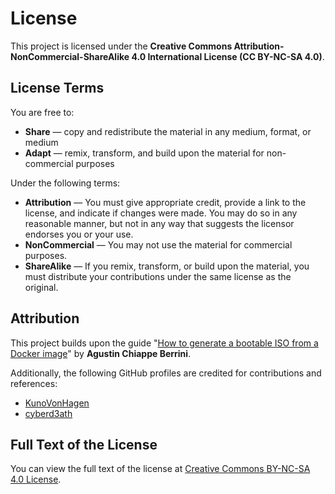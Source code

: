 # License

This project is licensed under the **Creative Commons Attribution-NonCommercial-ShareAlike 4.0 International License (CC BY-NC-SA 4.0)**.

## License Terms

You are free to:

- **Share** — copy and redistribute the material in any medium, format, or medium
- **Adapt** — remix, transform, and build upon the material for non-commercial purposes

Under the following terms:

- **Attribution** — You must give appropriate credit, provide a link to the license, and indicate if changes were made. You may do so in any reasonable manner, but not in any way that suggests the licensor endorses you or your use.
- **NonCommercial** — You may not use the material for commercial purposes.
- **ShareAlike** — If you remix, transform, or build upon the material, you must distribute your contributions under the same license as the original.

## Attribution

This project builds upon the guide "[How to generate a bootable ISO from a Docker image](https://medium.com/@agustin_29997/how-to-generate-a-bootable-iso-from-a-docker-image-1a323e5a0f43)" by **Agustin Chiappe Berrini**.

Additionally, the following GitHub profiles are credited for contributions and references:
- [KunoVonHagen](https://github.com/KunoVonHagen)
- [cyberd3ath](https://github.com/cyberd3ath)

## Full Text of the License

You can view the full text of the license at [Creative Commons BY-NC-SA 4.0 License](https://creativecommons.org/licenses/by-nc-sa/4.0/).
